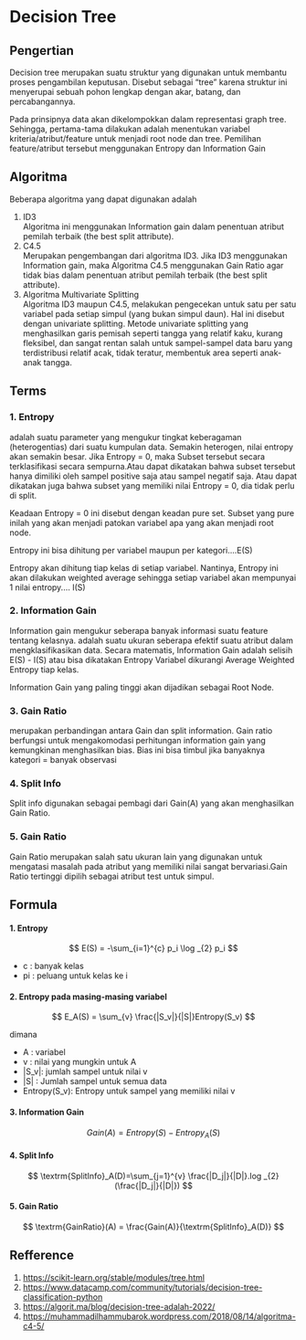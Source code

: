 # Decision Tree

## Pengertian	
Decision tree merupakan suatu struktur yang digunakan untuk membantu proses pengambilan keputusan. Disebut sebagai “tree” karena struktur ini menyerupai sebuah pohon lengkap dengan akar, batang, dan percabangannya.

Pada prinsipnya data akan dikelompokkan dalam representasi graph tree. Sehingga, pertama-tama dilakukan adalah menentukan variabel kriteria/atribut/feature untuk menjadi root node dan tree. Pemilihan feature/atribut tersebut menggunakan Entropy dan Information Gain

## Algoritma
Beberapa algoritma yang dapat digunakan adalah

1. ID3 <br>
Algoritma ini menggunakan Information gain dalam penentuan atribut pemilah terbaik (the best split attribute).
2. C4.5 <br>
Merupakan pengembangan dari algoritma ID3. Jika ID3 menggunakan Information gain, maka Algoritma C4.5 menggunakan Gain Ratio agar tidak bias dalam penentuan atribut pemilah terbaik (the best split attribute).
3. Algoritma Multivariate Splitting <br>
Algoritma ID3 maupun C4.5, melakukan pengecekan untuk satu per satu variabel pada setiap simpul (yang bukan simpul daun). Hal ini disebut dengan univariate splitting. Metode univariate splitting yang menghasilkan garis pemisah seperti tangga yang relatif kaku, kurang fleksibel, dan sangat rentan salah untuk sampel-sampel data baru yang terdistribusi relatif acak, tidak teratur, membentuk area seperti anak-anak tangga.

## Terms

### 1. Entropy 
adalah suatu parameter yang mengukur tingkat keberagaman (heterogentias) dari suatu kumpulan data. Semakin heterogen, nilai entropy akan semakin besar. Jika Entropy = 0, maka Subset tersebut secara terklasifikasi secara sempurna.Atau dapat dikatakan bahwa subset tersebut hanya dimiliki oleh sampel positive saja atau sampel negatif saja. Atau dapat dikatakan juga bahwa subset yang memiliki nilai Entropy = 0, dia tidak perlu di split.

Keadaan Entropy = 0 ini disebut dengan keadan pure set. Subset yang pure inilah yang akan menjadi patokan variabel apa
yang akan menjadi root node. 

Entropy ini bisa dihitung per variabel maupun per kategori....E(S)

Entropy akan dihitung tiap kelas di setiap variabel. Nantinya, Entropy ini akan dilakukan weighted average sehingga setiap variabel akan mempunyai 1 nilai entropy.... I(S)

### 2. Information Gain
Information gain mengukur seberapa banyak informasi suatu feature tentang kelasnya. adalah suatu ukuran seberapa efektif suatu atribut dalam mengklasifikasikan data. Secara matematis, Information Gain adalah selisih E(S) - I(S) atau bisa dikatakan Entropy Variabel dikurangi Average Weighted Entropy tiap kelas.

Information Gain yang paling tinggi akan dijadikan sebagai Root Node.

### 3. Gain Ratio
merupakan perbandingan antara Gain dan split information. Gain ratio berfungsi untuk mengakomodasi perhitungan information gain yang kemungkinan menghasilkan bias. Bias ini bisa timbul jika banyaknya kategori = banyak observasi 

### 4. Split Info
Split info digunakan sebagai pembagi dari Gain(A) yang akan menghasilkan Gain Ratio.

### 5. Gain Ratio
Gain Ratio merupakan salah satu ukuran lain yang digunakan untuk mengatasi masalah pada atribut yang memiliki nilai sangat bervariasi.Gain Ratio tertinggi dipilih sebagai atribut test untuk simpul.

## Formula

#### 1. Entropy
$$ E(S) = -\sum_{i=1}^{c} p_i \log _{2} p_i $$
- c : banyak kelas
- pi : peluang untuk kelas ke i 

#### 2. Entropy pada masing-masing variabel
$$ E_A(S) = \sum_{v} \frac{|S_v|}{|S|}Entropy(S_v) $$ 

dimana
- A : variabel
- v : nilai yang mungkin untuk A
- |S_v|: jumlah sampel untuk nilai v
- |S| : Jumlah sampel untuk semua data
- Entropy(S_v): Entropy untuk sampel yang memiliki nilai v

#### 3. Information Gain
$$ Gain(A) = Entropy(S) - Entropy_A(S)$$

#### 4. Split Info
$$ \textrm{SplitInfo}_A(D)=\sum_{j=1}^{v} \frac{|D_j|}{|D|}.log _{2}(\frac{|D_j|}{|D|}) $$

#### 5. Gain Ratio
$$ \textrm{GainRatio}(A) = \frac{Gain(A)}{\textrm{SplitInfo}_A(D)} $$

## Refference
1. https://scikit-learn.org/stable/modules/tree.html
2. https://www.datacamp.com/community/tutorials/decision-tree-classification-python
3. https://algorit.ma/blog/decision-tree-adalah-2022/
4. https://muhammadilhammubarok.wordpress.com/2018/08/14/algoritma-c4-5/